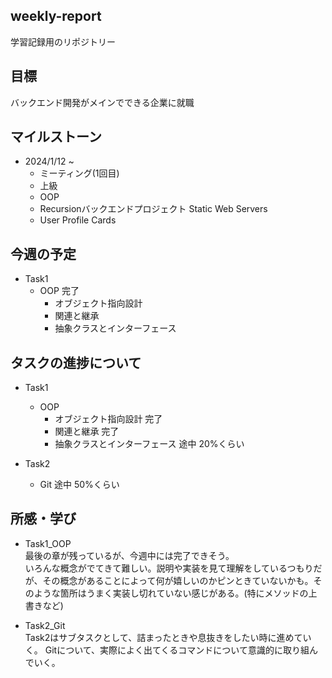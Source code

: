 ## weekly-report
学習記録用のリポジトリー

## 目標
バックエンド開発がメインでできる企業に就職

## マイルストーン
- 2024/1/12 ~
    - ミーティング(1回目)
    - 上級
    - OOP
    - Recursionバックエンドプロジェクト Static Web Servers
    - User Profile Cards

## 今週の予定
- Task1
    - OOP 完了  
        - オブジェクト指向設計  
        - 関連と継承  
        - 抽象クラスとインターフェース

## タスクの進捗について
- Task1
    - OOP
        - オブジェクト指向設計 完了
        - 関連と継承  完了
        - 抽象クラスとインターフェース 途中 20%くらい

- Task2
    - Git 途中 50%くらい

## 所感・学び
- Task1_OOP  
最後の章が残っているが、今週中には完了できそう。  
いろんな概念がでてきて難しい。説明や実装を見て理解をしているつもりだが、その概念があることによって何が嬉しいのかピンときていないかも。そのような箇所はうまく実装し切れていない感じがある。(特にメソッドの上書きなど)

- Task2_Git  
Task2はサブタスクとして、詰まったときや息抜きをしたい時に進めていく。
Gitについて、実際によく出てくるコマンドについて意識的に取り組んでいく。
